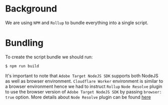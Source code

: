 # Background
We are using `NPM` and `Rollup` to bundle everything into a single script.

# Bundling
To create the script bundle we should run:
```bash
$ npm run build
```

It's important to note that `Adobe Target NodeJS SDK` supports both NodeJS as well as browser environment. `Cloudflare Worker` environment is similar to a browser environment hence we had to instruct `Rollup` `Node Resolve` plugin to use the browser version of `Adobe Target NodeJS SDK` by passing `browser: true` option. More details about `Node Resolve` plugin can be found [here](https://www.npmjs.com/package/@rollup/plugin-node-resolve)